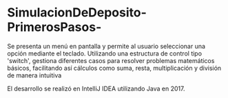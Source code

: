# SimulacionDeDeposito-PrimerosPasos-
Se presenta un menú en pantalla y permite al usuario seleccionar una opción mediante el teclado. 
Utilizando una estructura de control tipo 'switch', gestiona diferentes casos para resolver problemas matemáticos básicos, 
facilitando así cálculos como suma, resta, multiplicación y división de manera intuitiva

El desarrollo se realizó en IntelliJ IDEA utilizando Java en 2017.
